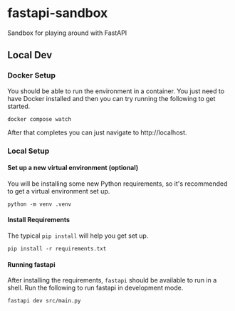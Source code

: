 # fastapi-sandbox

Sandbox for playing around with FastAPI

## Local Dev

### Docker Setup

You should be able to run the environment in a container. You just need to have Docker installed and then you can try running the following to get started.

```
docker compose watch
```

After that completes you can just navigate to http://localhost.

### Local Setup

#### Set up a new virtual environment (optional)

You will be installing some new Python requirements, so it's recommended to get a virtual environment set up.

```
python -m venv .venv
```

#### Install Requirements

The typical `pip install` will help you get set up.

```
pip install -r requirements.txt
```

#### Running fastapi

After installing the requirements, `fastapi` should be available to run in a shell. Run the following to run fastapi in development mode.

```
fastapi dev src/main.py
```

